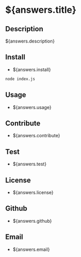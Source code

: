 # ${answers.title}


## Description
    
${answers.description}

## Install

* ${answers.install}
```bash
node index.js
```

## Usage

* ${answers.usage}

## Contribute

* ${answers.contribute}

## Test

* ${answers.test}

## License

* ${answers.license}

## Github

* ${answers.github}

## Email

* ${answers.email}